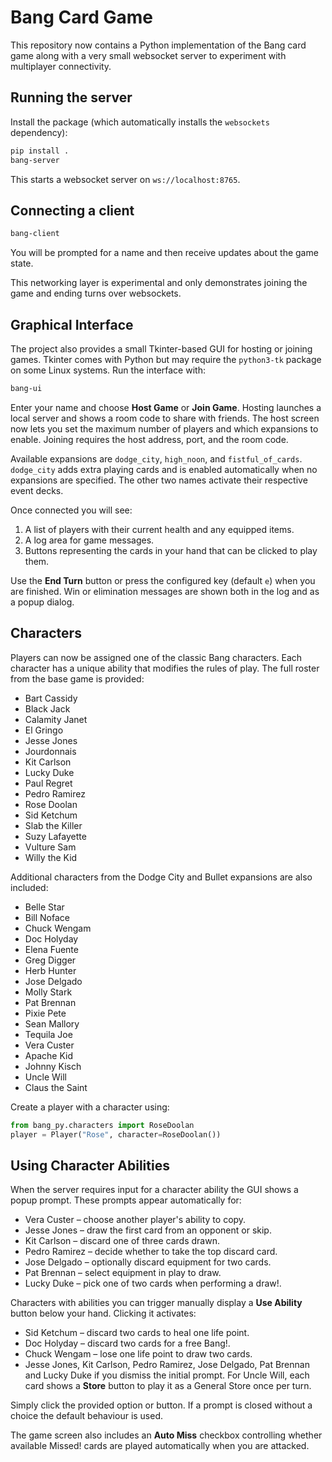 # Bang Card Game

This repository now contains a Python implementation of the Bang card game along with a very small websocket server to experiment with multiplayer connectivity.

## Running the server

Install the package (which automatically installs the `websockets` dependency):

```bash
pip install .
bang-server
```

This starts a websocket server on `ws://localhost:8765`.

## Connecting a client

```bash
bang-client
```

You will be prompted for a name and then receive updates about the game state.

This networking layer is experimental and only demonstrates joining the game and ending turns over websockets.

## Graphical Interface

The project also provides a small Tkinter-based GUI for hosting or joining games. Tkinter comes with Python but may require the `python3-tk` package on some Linux systems.
Run the interface with:

```bash
bang-ui
```

Enter your name and choose **Host Game** or **Join Game**. Hosting launches a local
server and shows a room code to share with friends. The host screen now lets you
set the maximum number of players and which expansions to enable. Joining requires
the host address, port, and the room code.

Available expansions are `dodge_city`, `high_noon`, and `fistful_of_cards`.
`dodge_city` adds extra playing cards and is enabled automatically when no
expansions are specified. The other two names activate their respective event
decks.

Once connected you will see:

1. A list of players with their current health and any equipped items.
2. A log area for game messages.
3. Buttons representing the cards in your hand that can be clicked to play them.

Use the **End Turn** button or press the configured key (default `e`) when you are
finished. Win or elimination messages are shown both in the log and as a popup
dialog.

## Characters

Players can now be assigned one of the classic Bang characters. Each character has a unique ability that modifies the rules of play. The full roster from the base game is provided:

- Bart Cassidy
- Black Jack
- Calamity Janet
- El Gringo
- Jesse Jones
- Jourdonnais
- Kit Carlson
- Lucky Duke
- Paul Regret
- Pedro Ramirez
- Rose Doolan
- Sid Ketchum
- Slab the Killer
- Suzy Lafayette
- Vulture Sam
- Willy the Kid

Additional characters from the Dodge City and Bullet expansions are also
included:

- Belle Star
- Bill Noface
- Chuck Wengam
- Doc Holyday
- Elena Fuente
- Greg Digger
- Herb Hunter
- Jose Delgado
- Molly Stark
- Pat Brennan
- Pixie Pete
- Sean Mallory
- Tequila Joe
- Vera Custer
- Apache Kid
- Johnny Kisch
- Uncle Will
- Claus the Saint

Create a player with a character using:

```python
from bang_py.characters import RoseDoolan
player = Player("Rose", character=RoseDoolan())
```

## Using Character Abilities

When the server requires input for a character ability the GUI shows a popup
prompt. These prompts appear automatically for:

- Vera Custer – choose another player's ability to copy.
- Jesse Jones – draw the first card from an opponent or skip.
- Kit Carlson – discard one of three cards drawn.
- Pedro Ramirez – decide whether to take the top discard card.
- Jose Delgado – optionally discard equipment for two cards.
- Pat Brennan – select equipment in play to draw.
- Lucky Duke – pick one of two cards when performing a draw!.

Characters with abilities you can trigger manually display a **Use Ability**
button below your hand. Clicking it activates:

- Sid Ketchum – discard two cards to heal one life point.
- Doc Holyday – discard two cards for a free Bang!.
- Chuck Wengam – lose one life point to draw two cards.
- Jesse Jones, Kit Carlson, Pedro Ramirez, Jose Delgado, Pat Brennan and
  Lucky Duke if you dismiss the initial prompt.
For Uncle Will, each card shows a **Store** button to play it as a General
Store once per turn.

Simply click the provided option or button. If a prompt is closed without a
choice the default behaviour is used.

The game screen also includes an **Auto Miss** checkbox controlling whether
available Missed! cards are played automatically when you are attacked.

